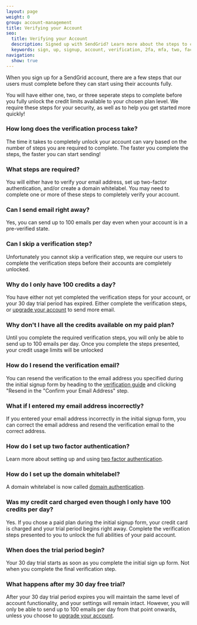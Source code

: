 ```yaml
---
layout: page
weight: 0
group: account-management
title: Verifying your Account
seo:
  title: Verifying your Account
  description: Signed up with SendGrid? Learn more about the steps to complete first...
  keywords: sign, up, signup, account, verification, 2fa, mfa, two, factor, authentication, auth, getting, started, paid, credits, unlock, verify, 100
navigation:
  show: true
---
```


When you sign up for a SendGrid account, there are a few steps that our users must complete before they can start using their accounts fully.

You will have either one, two, or three seperate steps to complete before you fully unlock the credit limits available to your chosen plan level. We require these steps for your security, as well as to help you get started more quickly!

### How long does the verification process take?

The time it takes to completely unlock your account can vary based on the number of steps you are required to complete. The faster you complete the steps, the faster you can start sending!

### What steps are required?

You will either have to verify your email address, set up two-factor authentication, and/or create a domain whitelabel. You may need to complete one or more of these steps to completely verify your account.

### Can I send email right away?

Yes, you can send up to 100 emails per day even when your account is in a pre-verified state.

### Can I skip a verification step?

Unfortunately you cannot skip a verification step, we require our users to complete the verification steps before their accounts are completely unlocked.

### Why do I only have 100 credits a day?

You have either not yet completed the verification steps for your account, or your 30 day trial period has expired. Either complete the verification steps, or [upgrade your account](https://app.sendgrid.com/settings/billing) to send more email.

### Why don't I have all the credits available on my paid plan?

Until you complete the required verification steps, you will only be able to send up to 100 emails per day. Once you complete the steps presented, your credit usage limits will be unlocked

### How do I resend the verification email?

You can resend the verification to the email address you specified during the initial signup form by heading to the [verification guide](https://app.sendgrid.com/guide) and clicking "Resend in the "Confirm your Email Address" step.

### What if I entered my email address incorrectly?

If you entered your email address incorrectly in the initial signup form, you can correct the email address and resend the verification email to the correct address.

### How do I set up two factor authentication?

Learn more about setting up and using [two factor authentication]({{root_url}}/glossary/two-factor-authentication/).

### How do I set up the domain whitelabel?

A domain whitelabel is now called [domain authentication]({{root_url}}/ui/account-and-settings/how-to-set-up-domain-authentication/).

### Was my credit card charged even though I only have 100 credits per day?

Yes. If you chose a paid plan during the initial signup form, your credit card is charged and your trial period begins right away. Complete the verification steps presented to you to unlock the full abilities of your paid account.

### When does the trial period begin?

Your 30 day trial starts as soon as you complete the initial sign up form. Not when you complete the final verification step.

### What happens after my 30 day free trial?

After your 30 day trial period expires you will maintain the same level of account functionality, and your settings will remain intact. However, you will only be able to send up to 100 emails per day from that point onwards, unless you choose to [upgrade your account](https://app.sendgrid.com/settings/billing).